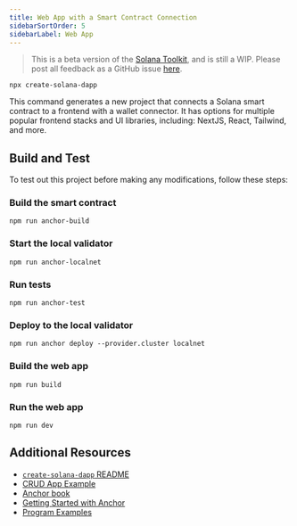 ```yaml
---
title: Web App with a Smart Contract Connection
sidebarSortOrder: 5
sidebarLabel: Web App
---
```


> This is a beta version of the [Solana Toolkit](/docs/toolkit/index.md), and is
> still a WIP. Please post all feedback as a GitHub issue
> [here](https://github.com/solana-foundation/developer-content/issues/new?title=%5Btoolkit%5D%20).

```shell
npx create-solana-dapp
```

This command generates a new project that connects a Solana smart contract to a
frontend with a wallet connector. It has options for multiple popular frontend
stacks and UI libraries, including: NextJS, React, Tailwind, and more.

## Build and Test

To test out this project before making any modifications, follow these steps:

<Steps>

### Build the smart contract

```shell
npm run anchor-build
```

### Start the local validator

```shell
npm run anchor-localnet
```

### Run tests

```shell
npm run anchor-test
```

### Deploy to the local validator

```shell
npm run anchor deploy --provider.cluster localnet
```

### Build the web app

```shell
npm run build
```

### Run the web app

```shell
npm run dev
```

</Steps>

## Additional Resources

- [`create-solana-dapp` README](https://github.com/solana-developers/create-solana-dapp)
- [CRUD App Example](/content/guides/dapps/journal.md)
- [Anchor book](https://www.anchor-lang.com/)
- [Getting Started with Anchor](/docs/programs/anchor/index.md)
- [Program Examples](https://github.com/solana-developers/program-examples)
